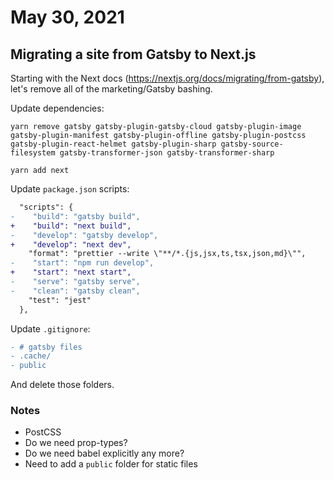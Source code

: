 # May 30, 2021

## Migrating a site from Gatsby to Next.js

Starting with the Next docs (https://nextjs.org/docs/migrating/from-gatsby), let's remove all of the marketing/Gatsby bashing.

Update dependencies:

```shell
yarn remove gatsby gatsby-plugin-gatsby-cloud gatsby-plugin-image gatsby-plugin-manifest gatsby-plugin-offline gatsby-plugin-postcss gatsby-plugin-react-helmet gatsby-plugin-sharp gatsby-source-filesystem gatsby-transformer-json gatsby-transformer-sharp

yarn add next
```

Update `package.json` scripts:

```diff
  "scripts": {
-    "build": "gatsby build",
+    "build": "next build",
-    "develop": "gatsby develop",
+    "develop": "next dev",
    "format": "prettier --write \"**/*.{js,jsx,ts,tsx,json,md}\"",
-    "start": "npm run develop",
+    "start": "next start",
-    "serve": "gatsby serve",
-    "clean": "gatsby clean",
    "test": "jest"
  },
```

Update `.gitignore`:

```diff
- # gatsby files
- .cache/
- public
```

And delete those folders.

### Notes
- PostCSS
- Do we need prop-types?
- Do we need babel explicitly any more?
- Need to add a `public` folder for static files